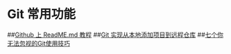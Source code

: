 Git 常用功能
===================================================================
##[Github 上 ReadME.md 教程](http://blog.csdn.net/kaitiren/article/details/38513715)
##[Git 实现从本地添加项目到远程仓库](http://www.ido321.com/225.html)
##[七个你无法忽视的Git使用技巧](http://www.oschina.net/news/68437/seven-git-hacks-you-just-cannot-ignore)
